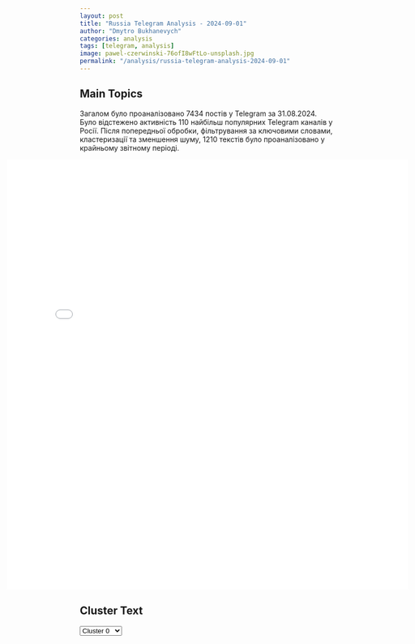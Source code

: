 ```yaml
---
layout: post
title: "Russia Telegram Analysis - 2024-09-01"
author: "Dmytro Bukhanevych"
categories: analysis
tags: [telegram, analysis]
image: pawel-czerwinski-76ofI8wFtLo-unsplash.jpg
permalink: "/analysis/russia-telegram-analysis-2024-09-01"
---
```


<style>
    /* Adjusting iframe-container styles */
    .wide-iframe-container {
        width: calc(100% + 30vw);  /* Extending the width */
        margin-left: -15vw;       /* Negative margin to push to the left */
        overflow: hidden;         /* In case the iframe content spills over */
    }

    .wide-iframe-container iframe {
        width: 100%;  /* Making the iframe take the full width of its container */
        border: none; /* Removing any borders from the iframe */
    }

    /* Toggle mechanism */
    .hidden {
        display: none;
    }
    
    .show-content-target:checked + .show-content {
        display: block;
    }
</style>

<h2>Main Topics</h2>
<p>Загалом було проаналізовано 7434 постів у Telegram за 31.08.2024. Було відстежено активність 110 найбільш популярних Telegram каналів у Росії. Після попередньої обробки, фільтрування за ключовими словами, кластеризації та зменшення шуму, 1210 текстів було проаналізовано у крайньому звітному періоді.</p>
<!-- Embedding Main Plotly Visualization -->
<div class="wide-iframe-container">
    <iframe src="{{site.baseurl}}/visualizations/2024-09-01/fig_topics_time.html" height="850"></iframe>
</div>


<h2>Cluster Text</h2>

<!-- Dropdown to select a cluster -->
<select id="clusterSelector" onchange="displayClusterText()">
<option value="0">Cluster 0</option><option value="1">Cluster 1</option><option value="2">Cluster 2</option><option value="3">Cluster 3</option><option value="4">Cluster 4</option><option value="5">Cluster 5</option><option value="6">Cluster 6</option><option value="7">Cluster 7</option><option value="8">Cluster 8</option><option value="9">Cluster 9</option><option value="10">Cluster 10</option><option value="11">Cluster 11</option><option value="12">Cluster 12</option><option value="13">Cluster 13</option><option value="14">Cluster 14</option><option value="15">Cluster 15</option><option value="16">Cluster 16</option>
</select>

<!-- Display area for the selected cluster's text -->
<div id="clusterTextDisplay" class="hidden"></div>

<script type="text/javascript">
    var clusterDetails = {"0": "<b>Total Posts:</b> 200<br><b>Date:</b> 2024-08-31 03:36:55+00:00<br><b>Author:</b> dva_majors<br><b>Link:</b> https://t.me/s/dva_majors/51138<br><b>Subscribers:</b> 1163456<br><b>Text:</b> \u0422\u0435\u043a\u0441\u0442: #\u0421\u0432\u043e\u0434\u043a\u0430 \u043d\u0430 \u0443\u0442\u0440\u043e 31 \u0430\u0432\u0433\u0443\u0441\u0442\u0430 2024 \u0433\u043e\u0434\u0430\u25aa\ufe0f \u0414\u043e 30 \u0443\u0434\u0430\u0440\u043d\u044b\u0445 \u0411\u041f\u041b\u0410 \u00ab\u0413\u0435\u0440\u0430\u043d\u044c\u00bb \u0412\u0421 \u0420\u043e\u0441\u0441\u0438\u0438 \u043f\u0440\u0438\u043c\u0435\u043d\u0438\u043b\u0438 \u043d\u043e\u0447\u044c\u044e \u043f\u043e \u0442\u044b\u043b\u043e\u0432\u044b\u043c \u0440\u0430\u0439\u043e\u043d\u0430\u043c \u043f\u0440\u043e\u0442\u0438\u0432\u043d\u0438\u043a\u0430. \u0421\u043e\u043e\u0431\u0449\u0430\u043b\u0438 \u043e \u0432\u0437\u0440\u044b\u0432\u0430\u0445 \u0432 \u041a\u0438\u0435\u0432\u0441\u043a\u043e\u0439, \u041f\u043e\u043b\u0442\u0430\u0432\u0441\u043a\u043e\u0439 \u0438 \u0427\u0435\u0440\u043d\u0438\u0433\u043e\u0432\u0441\u043a\u043e\u0439 \u043e\u0431\u043b\u0430\u0441\u0442\u044f\u0445.\u25aa\ufe0f \u0412\u0435\u0447\u0435\u0440\u043e\u043c \u043f\u0440\u043e\u0438\u0437\u043e\u0448\u0435\u043b \u043e\u0431\u0441\u0442\u0440\u0435\u043b \u0411\u0435\u043b\u0433\u043e\u0440\u043e\u0434\u0430 \u0438 \u043f\u0440\u0438\u0433\u043e\u0440\u043e\u0434\u0430 \u0438\u0437 \u0420\u0421\u0417\u041e \u00ab\u0412\u0430\u043c\u043f\u0438\u0440\u00bb \u0412\u0421\u0423. \u041f\u044f\u0442\u0435\u0440\u043e \u043c\u0438\u0440\u043d\u044b\u0445 \u0436\u0438\u0442\u0435\u043b\u0435\u0439 \u043f\u043e\u0433\u0438\u0431\u043b\u0438, 46 - \u0440\u0430\u043d\u0435\u043d\u044b, \u0438\u0437 \u043d\u0438\u0445 6 \u0434\u0435\u0442\u0435\u0439. \u0410\u0442\u0430\u043a\u0430 \u043f\u0440\u043e\u0438\u0437\u043e\u0448\u043b\u0430 \u043d\u0430 \u0444\u043e\u043d\u0435 \u043f\u043e\u0434\u0433\u043e\u0442\u043e\u0432\u043a\u0438 \u043d\u0430\u0448\u0438\u0445 \u0432\u043e\u0439\u0441\u043a \u043a \u043e\u0447\u0435\u0440\u0435\u0434\u043d\u044b\u043c \u0434\u0435\u0439\u0441\u0442\u0432\u0438\u044f\u043c \u043f\u0440\u043e\u0442\u0438\u0432\u043d\u0438\u043a\u0430 \u043d\u0430 \u0433\u0440\u0430\u043d\u0438\u0446\u0435. \u0412\u0440\u0430\u0433 \u0441\u0442\u0430\u0440\u0430\u0435\u0442\u0441\u044f \u0438\u0437\u043c\u043e\u0442\u0430\u0442\u044c \u043d\u0430\u0448\u0438 \u0432\u043e\u0439\u0441\u043a\u0430 \u043b\u043e\u0436\u043d\u044b\u043c\u0438 \u0434\u0430\u043d\u043d\u044b\u043c\u0438 \u043e \u0441\u043a\u043e\u0440\u043e\u0439 \u0430\u0442\u0430\u043a\u0435, \u0443\u0434\u0430\u0440\u0438\u0432 \u0432 \u043d\u0435\u043e\u0436\u0438\u0434\u0430\u043d\u043d\u044b\u0439 \u043c\u043e\u043c\u0435\u043d\u0442.\u25aa\ufe0f \u0412 \u041a\u0443\u0440\u0441\u043a\u043e\u0439 \u043e\u0431\u043b\u0430\u0441\u0442\u0438 \u0438\u0434\u0443\u0442 \u0442\u044f\u0436\u0435\u043b\u044b\u0435 \u0431\u043e\u0438, \u0432\u0440\u0430\u0433 \u0442\u044f\u043d\u0435\u0442 \u0440\u0435\u0437\u0435\u0440\u0432\u044b. \u0412 \u041a\u043e\u0440\u0435\u043d\u0435\u0432\u0441\u043a\u043e\u043c \u0440\u0430\u0439\u043e\u043d\u0435 \u0431\u043e\u0438 \u0448\u043b\u0438 \u0432\u0431\u043b\u0438\u0437\u0438 \u041a\u043e\u0440\u0435\u043d\u0435\u0432\u043e, \u041a\u0440\u0430\u0441\u043d\u043e\u043e\u043a\u0442\u044f\u0431\u0440\u044c\u0441\u043a\u043e\u0433\u043e, \u0421\u043d\u0430\u0433\u043e\u0441\u0442\u0438. \u0412 \u0421\u0443\u0434\u0436\u0430\u043d\u0441\u043a\u043e\u043c \u0440\u0430\u0439\u043e\u043d\u0435 - \u0432\u0431\u043b\u0438\u0437\u0438 \u041a\u0430\u043c\u044b\u0448\u0435\u0432\u043a\u0438, \u041a\u0438\u0440\u0435\u0435\u0432\u043a\u0438, \u041d\u0435\u0447\u0430\u0435\u0432\u043e. \u0421\u0440\u0430\u0436\u0435\u043d\u0438\u044f \u0438\u0434\u0443\u0442 \u0442\u0430\u043a\u0436\u0435 \u0443 \u041c\u0430\u0440\u0442\u044b\u043d\u043e\u0432\u043a\u0438, \u0411\u043e\u0440\u043a\u0438, \u041f\u043b\u0435\u0445\u043e\u0432\u043e \u0438 \u0427\u0435\u0440\u043a\u0430\u0441\u0441\u043a\u043e\u0439 \u041a\u043e\u043d\u043e\u043f\u0435\u043b\u044c\u043a\u0438. \u25aa\ufe0f \u041d\u0430 \u041a\u0443\u043f\u044f\u043d\u0441\u043a\u043e\u043c \u043d\u0430\u043f\u0440\u0430\u0432\u043b\u0435\u043d\u0438\u0438 \u041c\u0438\u043d\u043e\u0431\u043e\u0440\u043e\u043d\u044b \u0420\u043e\u0441\u0441\u0438\u0438 \u0441\u043e\u043e\u0431\u0449\u0438\u043b\u043e \u043e\u0431 \u043e\u0441\u0432\u043e\u0431\u043e\u0436\u0434\u0435\u043d\u0438\u0438 \u0421\u0438\u043d\u044c\u043a\u043e\u0432\u043a\u0438, \u0431\u043e\u0438 \u0437\u0430 \u043a\u043e\u0442\u043e\u0440\u0443\u044e \u0448\u043b\u0438 \u043c\u043d\u043e\u0433\u0438\u0435 \u043c\u0435\u0441\u044f\u0446\u044b. \u041f\u0440\u0438 \u044d\u0442\u043e\u043c \u043e\u0442\u0434\u0435\u043b\u044c\u043d\u044b\u0435 \u0441\u0438\u0433\u043d\u0430\u043b\u044b \u0441 \u043c\u0435\u0441\u0442 \u0443\u043a\u0430\u0437\u044b\u0432\u0430\u044e\u0442 \u043d\u0430 \u0441\u043e\u0445\u0440\u0430\u043d\u0435\u043d\u0438\u0435 \u043d\u0435\u043a\u043e\u0442\u043e\u0440\u044b\u0445 \u043f\u043e\u0437\u0438\u0446\u0438\u0439 \u0412\u0421\u0423 \u0432 \u043d\u0430\u0441\u0435\u043b\u0435\u043d\u043d\u043e\u043c \u043f\u0443\u043d\u043a\u0442\u0435, \u0447\u0442\u043e \u0433\u043e\u0432\u043e\u0440\u0438\u0442 \u043e \u043f\u0440\u0435\u0434\u0441\u0442\u043e\u044f\u0449\u0435\u0439 \u0437\u0430\u0447\u0438\u0441\u0442\u043a\u0435.\u25aa\ufe0f \u041d\u0430 \u0422\u043e\u0440\u0435\u0446\u043a\u043e\u043c (\u0414\u0437\u0435\u0440\u0436\u0438\u043d\u0441\u043a\u043e\u043c) \u043d\u0430\u043f\u0440\u0430\u0432\u043b\u0435\u043d\u0438\u0438\u0438 \u0432 \u0432\u043e\u0441\u0442\u043e\u0447\u043d\u043e\u0439 \u0447\u0430\u0441\u0442\u0438 \u0422\u043e\u0440\u0435\u0446\u043a\u0430 \u0441\u043e\u0445\u0440\u0430\u043d\u044f\u0435\u0442\u0441\u044f \u0432\u044b\u0441\u043e\u043a\u0430\u044f \u0438\u043d\u0442\u0435\u043d\u0441\u0438\u0432\u043d\u043e\u0441\u0442\u044c \u0431\u043e\u0435\u0432\u044b\u0445 \u0434\u0435\u0439\u0441\u0442\u0432\u0438\u0439 \u0432 \u00ab\u041c\u0438\u043a\u0440\u043e\u0440\u0430\u0439\u043e\u043d\u0435 \u21161\u00bb \u0438 \u0441\u0430\u0434\u043e\u0432\u043e\u0434\u0447\u0435\u0441\u043a\u043e\u043c \u0442\u043e\u0432\u0430\u0440\u0438\u0449\u0435\u0441\u0442\u0432\u0435 \u00ab\u0428\u0430\u0445\u0442\u0451\u0440\u00bb.\u25aa\ufe0f \u041d\u0430 \u041f\u043e\u043a\u0440\u043e\u0432\u0441\u043a\u043e\u043c \u043d\u0430\u043f\u0440\u0430\u0432\u043b\u0435\u043d\u0438\u0438 \u0412\u0421 \u0420\u043e\u0441\u0441\u0438\u0438 \u0440\u0430\u0437\u0432\u0438\u0432\u0430\u044e\u0442 \u0443\u0441\u043f\u0435\u0445 \u043f\u043e\u0441\u043b\u0435 \u0431\u043e\u0435\u0432 \u0437\u0430 \u041a\u0430\u0440\u043b\u043e\u0432\u043a\u0443, \u0441\u043e\u043e\u0431\u0449\u0430\u044e\u0442 \u043e \u0431\u043e\u044f\u0445 \u0437\u0430 \u0413\u0430\u043b\u0438\u0446\u044b\u043d\u043e\u0432\u043a\u0443. \u0423\u0442\u0440\u043e\u043c \u043a\u0430\u043d\u0430\u043b\u044b \u0432\u0440\u0430\u0433\u0430 \u0441\u043e\u043e\u0431\u0449\u0438\u043b\u0438, \u0447\u0442\u043e \u0441\u0435\u0432\u0435\u0440\u043d\u0430\u044f \u0447\u0430\u0441\u0442\u044c \u0413\u0430\u043b\u0438\u0446\u044b\u043d\u043e\u0432\u043a\u0438 \u043f\u0435\u0440\u0435\u0448\u043b\u0430 \u043f\u043e\u0434 \u043d\u0430\u0448 \u043a\u043e\u043d\u0442\u0440\u043e\u043b\u044c.  \u041d\u0430\u0447\u0430\u043b\u043e\u0441\u044c \u0441\u0440\u0430\u0436\u0435\u043d\u0438\u0435 \u0437\u0430 \u0421\u0435\u043b\u0438\u0434\u043e\u0432\u043e \u0438 \u0423\u043a\u0440\u0430\u0438\u043d\u0441\u043a. \u0412 \u0446\u0435\u043b\u043e\u043c \u0442\u0435\u043c\u043f\u044b \u043d\u0430\u0441\u0442\u0443\u043f\u043b\u0435\u043d\u0438\u044f \u0410\u0440\u043c\u0438\u0438 \u0420\u043e\u0441\u0441\u0438\u0438 \u043d\u0430 \u043d\u0430\u043f\u0440\u0430\u0432\u043b\u0435\u043d\u0438\u0438 \u043d\u0430\u0441\u0442\u043e\u043b\u044c\u043a\u043e \u0432\u044b\u0441\u043e\u043a\u0438, \u0447\u0442\u043e \u0432\u044b\u0437\u044b\u0432\u0430\u044e\u0442 \u043e\u043f\u0430\u0441\u0435\u043d\u0438\u044f \u0443 \u044d\u043a\u0441\u043f\u0435\u0440\u0442\u043e\u0432 \u043f\u043e \u043f\u043e\u0432\u043e\u0434\u0443 \u0440\u0438\u0441\u043a\u0430 \u0440\u0430\u0441\u0442\u044f\u043d\u0443\u0442\u044c \u043b\u043e\u0433\u0438\u0441\u0442\u0438\u043a\u0443 \u0438\u043b\u0438 \u043f\u043e\u043f\u0430\u0441\u0442\u044c\u0441\u044f \u043d\u0430 \u0437\u0430\u043c\u044b\u0441\u0435\u043b \u043f\u0440\u043e\u0442\u0438\u0432\u043d\u0438\u043a\u0430 \u043e\u0440\u0433\u0430\u043d\u0438\u0437\u043e\u0432\u0430\u0442\u044c \u0444\u043b\u0430\u043d\u0433\u043e\u0432\u044b\u0435 \u0443\u0434\u0430\u0440\u044b. \u25aa\ufe0f \u041d\u0430 \u042e\u0436\u043d\u043e\u0434\u043e\u043d\u0435\u0446\u043a\u043e\u043c \u043d\u0430\u043f\u0440\u0430\u0432\u043b\u0435\u043d\u0438\u0438 \u043e\u0444\u0438\u0446\u0438\u0430\u043b\u044c\u043d\u043e \u0437\u0430\u044f\u0432\u043b\u0435\u043d\u043e \u043e\u0431 \u043e\u0441\u0432\u043e\u0431\u043e\u0436\u0434\u0435\u043d\u0438\u0438 \u041a\u043e\u043d\u0441\u0442\u0430\u043d\u0442\u0438\u043d\u043e\u0432\u043a\u0438. \u041f\u0440\u0438 \u044d\u0442\u043e\u043c \u043e\u043f\u0430\u0441\u0435\u043d\u0438\u044f \u0432\u043e\u0435\u043d\u043d\u044b\u0445 \u043a\u0430\u043d\u0430\u043b\u043e\u0432 \u0432\u044b\u0437\u044b\u0432\u0430\u0435\u0442 \u043f\u043e\u043b\u043d\u043e\u0442\u0430 \u043e\u0441\u0432\u043e\u0431\u043e\u0436\u0434\u0435\u043d\u0438\u044f \u043d\u0430\u0441\u0435\u043b\u0451\u043d\u043d\u043e\u0433\u043e \u043f\u0443\u043d\u043a\u0442\u0430, \u0447\u0442\u043e \u0441\u043e\u043f\u0440\u044f\u0436\u0435\u043d\u043e \u0441 \u0440\u0438\u0441\u043a\u043e\u043c, \u043a\u043e\u0433\u0434\u0430 \u0432\u043e\u0439\u0441\u043a\u0430 \u043d\u0430 \u0437\u0435\u043c\u043b\u0435 \u0432\u044b\u043d\u0443\u0436\u0434\u0435\u043d\u044b \u0432 \u0441\u0432\u0435\u0440\u0445\u0441\u0440\u043e\u0447\u043d\u043e\u043c \u043f\u043e\u0440\u044f\u0434\u043a\u0435 \u00ab\u0434\u043e\u0433\u043e\u043d\u044f\u0442\u044c\u00bb \u0434\u043e\u043a\u043b\u0430\u0434\u044b \u041c\u0438\u043d\u043e\u0431\u043e\u0440\u043e\u043d\u044b. \u041e\u043f\u044b\u0442 \u0441 \u0445\u0435\u0440\u0441\u043e\u043d\u0441\u043a\u0438\u043c\u0438 \u041a\u0440\u044b\u043d\u043a\u0430\u043c\u0438 \u043e\u0441\u0442\u0430\u043d\u0435\u0442\u0441\u044f \u0435\u0449\u0435 \u043d\u0430\u0434\u043e\u043b\u0433\u043e \u0432 \u043f\u0430\u043c\u044f\u0442\u0438. \u0422\u0435\u043c \u043d\u0435 \u043c\u0435\u043d\u0435\u0435, \u0441\u0438\u0442\u0443\u0430\u0446\u0438\u044f \u043d\u0430 \u043d\u0430\u043f\u0440\u0430\u0432\u043b\u0435\u043d\u0438\u0438 \u043d\u0430 \u0423\u0433\u043b\u0435\u0434\u0430\u0440 \u0434\u043b\u044f \u0412\u0421\u0423 \u0441\u0442\u0430\u043d\u043e\u0432\u0438\u0442\u0441\u044f \u0432\u0441\u0451 \u0431\u043e\u043b\u0435\u0435 \u0443\u0433\u0440\u043e\u0436\u0430\u0435\u043c\u043e\u0439, \u043f\u043e\u044f\u0432\u043b\u044f\u044e\u0442\u0441\u044f \u043f\u0435\u0440\u0432\u044b\u0435 \u0434\u0430\u043d\u043d\u044b\u0435 \u043e\u0431 \u043e\u0442\u0432\u043e\u0434\u0435 \u043f\u043e\u0434\u0440\u0430\u0437\u0434\u0435\u043b\u0435\u043d\u0438\u0439 \u0432\u0440\u0430\u0433\u0430 \u0438\u0437 \u0433\u043e\u0440\u043e\u0434\u0430.\u25aa\ufe0f \u0412 \u0414\u041d\u0420 \u0432 \u043f\u043e\u0441\u0435\u043b\u043a\u0435 \u041f\u0435\u0442\u0440\u043e\u0432\u0441\u043a\u043e\u0435 \u0412\u043e\u043b\u043d\u043e\u0432\u0430\u0445\u0441\u043a\u043e\u0433\u043e \u043c\u0443\u043d\u0438\u0446\u0438\u043f\u0430\u043b\u044c\u043d\u043e\u0433\u043e \u043e\u043a\u0440\u0443\u0433\u0430 \u043f\u0440\u0438 \u0430\u0442\u0430\u043a\u0435 \u0443\u0434\u0430\u0440\u043d\u043e\u0433\u043e \u0411\u041f\u041b\u0410 \u043f\u043e \u043b\u0435\u0433\u043a\u043e\u0432\u043e\u043c\u0443 \u0430\u0432\u0442\u043e\u043c\u043e\u0431\u0438\u043b\u044e \u043f\u043e\u0433\u0438\u0431\u043b\u0430 \u0436\u0435\u043d\u0449\u0438\u043d\u0430 1967 \u0433.\u0440. \u0438 \u043f\u043e\u0441\u0442\u0440\u0430\u0434\u0430\u043b \u043c\u0443\u0436\u0447\u0438\u043d\u0430 1967 \u0433.\u0440. \u0412 \u043f\u043e\u0441\u0435\u043b\u043a\u0435 \u041a\u043e\u0440\u0441\u0443\u043d\u044c \u0415\u043d\u0430\u043a\u0438\u0435\u0432\u0441\u043a\u043e\u0433\u043e \u043c\u0443\u043d\u0438\u0446\u0438\u043f\u0430\u043b\u044c\u043d\u043e\u0433\u043e \u043e\u043a\u0440\u0443\u0433\u0430 \u0432 \u0440\u0435\u0437\u0443\u043b\u044c\u0442\u0430\u0442\u0435 \u0434\u0435\u0442\u043e\u043d\u0430\u0446\u0438\u0438 \u0440\u0430\u043d\u0435\u0435 \u043d\u0435\u0440\u0430\u0437\u043e\u0440\u0432\u0430\u0432\u0448\u0435\u0433\u043e\u0441\u044f \u043a\u0430\u0441\u0441\u0435\u0442\u043d\u043e\u0433\u043e \u0441\u0443\u0431\u0431\u043e\u0435\u043f\u0440\u0438\u043f\u0430\u0441\u0430 \u043f\u043e\u0441\u0442\u0440\u0430\u0434\u0430\u043b\u0430 \u0436\u0435\u043d\u0449\u0438\u043d\u0430 1985 \u0433.\u0440.\u0421\u0432\u043e\u0434\u043a\u0443 \u0441\u043e\u0441\u0442\u0430\u0432\u0438\u043b\u0438: \u0414\u0432\u0430 \u043c\u0430\u0439\u043e\u0440\u0430", "1": "<b>Total Posts:</b> 67<br><b>Date:</b> 2024-08-31 22:19:20+00:00<br><b>Author:</b> treugolniklpr<br><b>Link:</b> https://t.me/s/treugolniklpr/55933<br><b>Subscribers:</b> 606988<br><b>Text:</b> \u0422\u0435\u043a\u0441\u0442: \ud83d\udd34\u0412\u043d\u0438\u043c\u0430\u043d\u0438\u0435! \u0423\u0433\u0440\u043e\u0437\u0430 \u0430\u0442\u0430\u043a\u0438 \u0411\u041f\u041b\u0410 \u043d\u0430 \u0442\u0435\u0440\u0440\u0438\u0442\u043e\u0440\u0438\u0438 \u0413\u0440\u044f\u0437\u0438\u043d\u0441\u043a\u043e\u0433\u043e \u0440\u0430\u0439\u043e\u043d\u0430!\u0421\u043e\u0445\u0440\u0430\u043d\u044f\u0435\u0442\u0441\u044f \u0443\u0433\u0440\u043e\u0437\u0430 \u0430\u0442\u0430\u043a\u0438 \u0411\u041f\u041b\u0410 \u0434\u043b\u044f \u0433\u043e\u0440\u043e\u0434\u0430 \u041b\u0438\u043f\u0435\u0446\u043a\u0430, \u041b\u0438\u043f\u0435\u0446\u043a\u043e\u0433\u043e \u0440\u0430\u0439\u043e\u043d\u0430 \u0438 \u0421\u0442\u0430\u043d\u043e\u0432\u043b\u044f\u043d\u0441\u043a\u043e\u0433\u043e \u041c\u041e.", "2": "<b>Total Posts:</b> 19<br><b>Date:</b> 2024-08-31 14:28:36+00:00<br><b>Author:</b> solovievlive<br><b>Link:</b> https://t.me/s/SolovievLive/277648<br><b>Subscribers:</b> 1341259<br><b>Text:</b> \u0422\u0435\u043a\u0441\u0442: \u2757\ufe0f \u041e\u043a\u043e\u043b\u043e 16.10 \u043c\u0441\u043a \u043f\u0440\u0435\u0441\u0435\u0447\u0435\u043d\u0430 \u043f\u043e\u043f\u044b\u0442\u043a\u0430 \u043a\u0438\u0435\u0432\u0441\u043a\u043e\u0433\u043e \u0440\u0435\u0436\u0438\u043c\u0430 \u0441\u043e\u0432\u0435\u0440\u0448\u0438\u0442\u044c \u0442\u0435\u0440\u0440\u043e\u0440\u0438\u0441\u0442\u0438\u0447\u0435\u0441\u043a\u0443\u044e \u0430\u0442\u0430\u043a\u0443 c \u043f\u0440\u0438\u043c\u0435\u043d\u0435\u043d\u0438\u0435\u043c \u0411\u043f\u041b\u0410 \u0441\u0430\u043c\u043e\u043b\u0435\u0442\u043d\u043e\u0433\u043e \u0442\u0438\u043f\u0430 \u043f\u043e \u043e\u0431\u044a\u0435\u043a\u0442\u0430\u043c \u043d\u0430 \u0442\u0435\u0440\u0440\u0438\u0442\u043e\u0440\u0438\u0438 \u0420\u043e\u0441\u0441\u0438\u0439\u0441\u043a\u043e\u0439 \u0424\u0435\u0434\u0435\u0440\u0430\u0446\u0438\u0438, \u0441\u043e\u043e\u0431\u0449\u0430\u044e\u0442 \u041c\u041e \u0420\u0424.\u0414\u0435\u0436\u0443\u0440\u043d\u044b\u043c\u0438 \u0441\u0440\u0435\u0434\u0441\u0442\u0432\u0430\u043c\u0438 \u041f\u0412\u041e \u0443\u043a\u0440\u0430\u0438\u043d\u0441\u043a\u0438\u0439 \u0431\u0435\u0441\u043f\u0438\u043b\u043e\u0442\u043d\u044b\u0439 \u043b\u0435\u0442\u0430\u0442\u0435\u043b\u044c\u043d\u044b\u0439 \u0430\u043f\u043f\u0430\u0440\u0430\u0442 \u0443\u043d\u0438\u0447\u0442\u043e\u0436\u0435\u043d \u043d\u0430\u0434 \u0442\u0435\u0440\u0440\u0438\u0442\u043e\u0440\u0438\u0435\u0439 \u041a\u0443\u0440\u0441\u043a\u043e\u0439 \u043e\u0431\u043b\u0430\u0441\u0442\u0438.", "3": "<b>Total Posts:</b> 30<br><b>Date:</b> 2024-08-31 11:51:31+00:00<br><b>Author:</b> solovievlive<br><b>Link:</b> https://t.me/s/SolovievLive/277621<br><b>Subscribers:</b> 1341259<br><b>Text:</b> \u0422\u0435\u043a\u0441\u0442: \ud83d\udcf8 \u0413\u043e\u0440\u043e\u0434 \u0428\u0435\u0431\u0435\u043a\u0438\u043d\u043e \u0432\u043d\u043e\u0432\u044c \u043f\u043e\u0434 \u0443\u0434\u0430\u0440\u043e\u043c \u0441\u043e \u0441\u0442\u043e\u0440\u043e\u043d\u044b \u0412\u0421\u0423, \u0441\u043e\u043e\u0431\u0449\u0438\u043b \u0433\u0443\u0431\u0435\u0440\u043d\u0430\u0442\u043e\u0440 \u0411\u0435\u043b\u0433\u043e\u0440\u043e\u0434\u0441\u043a\u043e\u0439 \u043e\u0431\u043b\u0430\u0441\u0442\u0438 \u0412\u044f\u0447\u0435\u0441\u043b\u0430\u0432 \u0413\u043b\u0430\u0434\u043a\u043e\u0432.\u0412 \u0440\u0435\u0437\u0443\u043b\u044c\u0442\u0430\u0442\u0435 \u043e\u0431\u0441\u0442\u0440\u0435\u043b\u0430 \u0440\u0430\u043d\u0435\u043d\u0430 \u0436\u0435\u043d\u0449\u0438\u043d\u0430. \u041f\u043e\u0441\u0442\u0440\u0430\u0434\u0430\u0432\u0448\u0443\u044e \u0441 \u043e\u0441\u043a\u043e\u043b\u043e\u0447\u043d\u044b\u043c \u0440\u0430\u043d\u0435\u043d\u0438\u0435\u043c \u043b\u0435\u0432\u043e\u0439 \u0433\u043e\u043b\u0435\u043d\u0438 \u0431\u0440\u0438\u0433\u0430\u0434\u0430 \u0441\u043a\u043e\u0440\u043e\u0439 \u0434\u043e\u0441\u0442\u0430\u0432\u043b\u044f\u0435\u0442 \u0432 \u0433\u043e\u0440\u043e\u0434\u0441\u043a\u0443\u044e \u0431\u043e\u043b\u044c\u043d\u0438\u0446\u0443 \u21162 \u0433. \u0411\u0435\u043b\u0433\u043e\u0440\u043e\u0434\u0430. \u0412\u0441\u044f \u043d\u0435\u043e\u0431\u0445\u043e\u0434\u0438\u043c\u0430\u044f \u043f\u043e\u043c\u043e\u0449\u044c \u043e\u043a\u0430\u0437\u044b\u0432\u0430\u0435\u0442\u0441\u044f. \u0412 \u0433\u043e\u0440\u043e\u0434\u0435 \u043f\u043e\u0432\u0440\u0435\u0436\u0434\u0435\u043d\u044b \u0434\u0432\u0430 \u043c\u043d\u043e\u0433\u043e\u043a\u0432\u0430\u0440\u0442\u0438\u0440\u043d\u044b\u0445 \u0434\u043e\u043c\u0430 \u0438 \u0434\u0432\u0430 \u043a\u043e\u043c\u043c\u0435\u0440\u0447\u0435\u0441\u043a\u0438\u0445 \u043e\u0431\u044a\u0435\u043a\u0442\u0430. \u041e\u0441\u043a\u043e\u043b\u043a\u0430\u043c\u0438 \u043f\u043e\u0441\u0435\u0447\u0451\u043d \u043b\u0435\u0433\u043a\u043e\u0432\u043e\u0439 \u0430\u0432\u0442\u043e\u043c\u043e\u0431\u0438\u043b\u044c. \u0422\u0430\u043a\u0436\u0435 \u043f\u0440\u043e\u0438\u0437\u043e\u0448\u043b\u043e \u0432\u043e\u0437\u0433\u043e\u0440\u0430\u043d\u0438\u0435 \u0441\u0443\u0445\u043e\u0439 \u0442\u0440\u0430\u0432\u044b \u0438 \u0441\u043a\u043b\u0430\u0434\u0430 \u043d\u0430 \u0442\u0435\u0440\u0440\u0438\u0442\u043e\u0440\u0438\u0438 \u043f\u0440\u043e\u0438\u0437\u0432\u043e\u0434\u0441\u0442\u0432\u0435\u043d\u043d\u043e\u0433\u043e \u043e\u0431\u044a\u0435\u043a\u0442\u0430. \u0421\u043e\u0442\u0440\u0443\u0434\u043d\u0438\u043a\u0438 \u041c\u0427\u0421 \u0437\u0430\u043d\u0438\u043c\u0430\u044e\u0442\u0441\u044f \u043b\u0438\u043a\u0432\u0438\u0434\u0430\u0446\u0438\u0435\u0439 \u043e\u0447\u0430\u0433\u0430 \u0432\u043e\u0437\u0433\u043e\u0440\u0430\u043d\u0438\u044f.", "4": "<b>Total Posts:</b> 31<br><b>Date:</b> 2024-08-31 09:05:41+00:00<br><b>Author:</b> ostashkonews<br><b>Link:</b> https://t.me/s/OstashkoNews/150525<br><b>Subscribers:</b> 392373<br><b>Text:</b> \u0422\u0435\u043a\u0441\u0442: \ud83c\uddf7\ud83c\uddfa \u0412 \u0414\u043e\u043d\u0435\u0446\u043a\u0435 \u043f\u043e\u0447\u0442\u0438\u043b\u0438 \u043f\u0430\u043c\u044f\u0442\u044c \u043f\u0435\u0440\u0432\u043e\u0433\u043e \u0433\u043b\u0430\u0432\u044b \u0414\u041d\u0420 \u0410\u043b\u0435\u043a\u0441\u0430\u043d\u0434\u0440\u0430 \u0417\u0430\u0445\u0430\u0440\u0447\u0435\u043d\u043a\u043e, \u043f\u043e\u0433\u0438\u0431\u0448\u0435\u0433\u043e \u0432 2018 \u0433\u043e\u0434\u0443 \u0432 \u0440\u0435\u0437\u0443\u043b\u044c\u0442\u0430\u0442\u0435 \u0432\u0437\u0440\u044b\u0432\u0430 \u0432 \u043a\u0430\u0444\u0435 \u00ab\u0421\u0435\u043f\u0430\u0440\u00bb\ud83d\udcdd \u00ab\u042d\u0442\u043e \u0447\u0435\u043b\u043e\u0432\u0435\u043a, \u043a\u043e\u0442\u043e\u0440\u044b\u0439 \u0432\u043d\u0435\u0441 \u043e\u0433\u0440\u043e\u043c\u043d\u044b\u0439 \u0432\u043a\u043b\u0430\u0434 \u0432 \u0440\u0430\u0437\u0432\u0438\u0442\u0438\u0435, \u0432 \u043f\u0440\u043e\u0434\u0432\u0438\u0436\u0435\u043d\u0438\u0435, \u0432 \u0441\u0431\u043b\u0438\u0436\u0435\u043d\u0438\u0435 \u0441 \u043d\u0430\u0448\u0435\u0439 \u0440\u043e\u0434\u0438\u043d\u043e\u0439 \u0420\u043e\u0441\u0441\u0438\u0435\u0439... \u041e\u043d \u043e\u0434\u043d\u0438\u043c \u0438\u0437 \u043f\u0435\u0440\u0432\u044b\u0445 \u0432\u0441\u0442\u0430\u043b \u043d\u0430 \u0437\u0430\u0449\u0438\u0442\u0443 \u043d\u0430\u0448\u0435\u0433\u043e \u0440\u0435\u0433\u0438\u043e\u043d\u0430 \u043e\u0442 \u043a\u0438\u0435\u0432\u0441\u043a\u043e\u0433\u043e \u0430\u0433\u0440\u0435\u0441\u0441\u043e\u0440\u0430. \u0412\u0437\u044f\u043b \u0440\u0443\u043a\u043e\u0432\u043e\u0434\u0441\u0442\u0432\u043e \u0432 \u0441\u0430\u043c\u044b\u0439 \u0442\u044f\u0436\u0435\u043b\u044b\u0439 \u043c\u043e\u043c\u0435\u043d\u0442 \u0434\u043b\u044f \u0432\u0441\u0435\u0445 \u043d\u0430\u0441, \u0441\u043f\u043b\u043e\u0442\u0438\u043b \u043d\u0430\u0441 \u0432\u0441\u0435\u0445 \u0432\u043e\u0435\u0434\u0438\u043d\u043e\u00bb, - \u0441\u043a\u0430\u0437\u0430\u043b \u043f\u0440\u0435\u0434\u0441\u0435\u0434\u0430\u0442\u0435\u043b\u044c \u041d\u0430\u0440\u043e\u0434\u043d\u043e\u0433\u043e \u0441\u043e\u0432\u0435\u0442\u0430, \u0413\u0435\u0440\u043e\u0439 \u0414\u041d\u0420 \u0410\u0440\u0442\u0435\u043c \u0416\u043e\u0433\u0430.#\u0432\u0430\u0436\u043d\u043e\u0435", "5": "<b>Total Posts:</b> 172<br><b>Date:</b> 2024-08-31 16:27:26+00:00<br><b>Author:</b> rvvoenkor<br><b>Link:</b> https://t.me/s/RVvoenkor/76067<br><b>Subscribers:</b> 1600186<br><b>Text:</b> \u0422\u0435\u043a\u0441\u0442: \u203c\ufe0f\ud83c\uddf7\ud83c\uddfa\ud83c\uddfa\ud83c\udde6 \u0420\u0443\u0441\u0441\u043a\u0438\u0435 \u0432\u043e\u0437\u044c\u043c\u0443\u0442 \u041f\u043e\u043a\u0440\u043e\u0432\u0441\u043a \u0432 \u0441\u0435\u043d\u0442\u044f\u0431\u0440\u0435: \u0423\u043a\u0440\u0430\u0438\u043d\u0430 \u043e\u0441\u043b\u0430\u0431\u0438\u043b\u0430 \u0444\u0440\u043e\u043d\u0442 \u0440\u0430\u0434\u0438 \u043e\u043f\u0435\u0440\u0430\u0446\u0438\u0438 \u0432 \u041a\u0443\u0440\u0441\u043a\u0435 \u2014 The Telegraph.\u25aa\ufe0f\u041a\u0438\u0435\u0432, \u043f\u0435\u0440\u0435\u0434\u0438\u0441\u043b\u043e\u0446\u0438\u0440\u043e\u0432\u0430\u0432 \u044d\u043b\u0438\u0442\u043d\u044b\u0435 \u043f\u043e\u0434\u0440\u0430\u0437\u0434\u0435\u043b\u0435\u043d\u0438\u044f \u0438\u0437 \u0414\u043e\u043d\u0431\u0430\u0441\u0441\u0430 \u0434\u043b\u044f \u0430\u0442\u0430\u043a\u0438 \u043d\u0430 \u041a\u0443\u0440\u0441\u043a\u0443\u044e \u043e\u0431\u043b\u0430\u0441\u0442\u044c, \u0441\u0442\u043e\u043b\u043a\u043d\u0443\u043b\u0441\u044f \u0441 \u0443\u0441\u043a\u043e\u0440\u0435\u043d\u0438\u0435\u043c \u0440\u043e\u0441\u0441\u0438\u0439\u0441\u043a\u043e\u0433\u043e \u043d\u0430\u0441\u0442\u0443\u043f\u043b\u0435\u043d\u0438\u044f \u0432 \u0414\u041d\u0420. \u0420\u0443\u0441\u0441\u043a\u0438\u0435 \u043c\u043e\u0433\u0443\u0442 \u043e\u0432\u043b\u0430\u0434\u0435\u0442\u044c \u041f\u043e\u043a\u0440\u043e\u0432\u0441\u043a\u043e\u043c \u0443\u0436\u0435 \u043a \u0441\u0435\u0440\u0435\u0434\u0438\u043d\u0435 \u0441\u0435\u043d\u0442\u044f\u0431\u0440\u044f, \u043f\u0438\u0448\u0435\u0442 The Telegraph.\u25aa\ufe0f\u041a\u043e\u043c\u0430\u043d\u0434\u0438\u0440 \u0443\u043a\u0440\u0430\u0438\u043d\u0441\u043a\u043e\u0433\u043e \u043f\u043e\u0434\u0440\u0430\u0437\u0434\u0435\u043b\u0435\u043d\u0438\u044f \u0432\u043e\u0437\u0434\u0443\u0448\u043d\u043e\u0439 \u0440\u0430\u0437\u0432\u0435\u0434\u043a\u0438, \u0441\u0440\u0430\u0436\u0430\u044e\u0449\u0435\u0433\u043e\u0441\u044f \u043f\u043e\u0434 \u041f\u043e\u043a\u0440\u043e\u0432\u0441\u043a\u043e\u043c, \u043e\u0442\u043c\u0435\u0442\u0438\u043b \u043d\u0435\u0432\u0438\u0434\u0430\u043d\u043d\u0443\u044e \u0440\u0430\u043d\u0435\u0435 \u0441\u043a\u043e\u0440\u043e\u0441\u0442\u044c \u043f\u0440\u043e\u0434\u0432\u0438\u0436\u0435\u043d\u0438\u044f \u0412\u0421 \u0420\u0424. \u2796\"\u042d\u0442\u043e \u043e\u0447\u0435\u043d\u044c \u0431\u044b\u0441\u0442\u0440\u043e. \u0423 \u043d\u0430\u0441 \u043d\u0435 \u0445\u0432\u0430\u0442\u0430\u0435\u0442 \u043f\u0435\u0445\u043e\u0442\u044b, \u0430\u0440\u0442\u0438\u043b\u043b\u0435\u0440\u0438\u0438 \u0438 \u0434\u0440\u043e\u043d\u043e\u0432. \u0412\u0440\u0430\u0433 \u0430\u043a\u0442\u0438\u0432\u043d\u043e \u0438\u0441\u043f\u043e\u043b\u044c\u0437\u0443\u0435\u0442 \u0440\u0430\u0434\u0438\u043e\u044d\u043b\u0435\u043a\u0442\u0440\u043e\u043d\u043d\u0443\u044e \u0431\u043e\u0440\u044c\u0431\u0443, \u0438 \u043d\u0430\u043c \u043f\u0440\u0438\u0445\u043e\u0434\u0438\u0442\u0441\u044f \u0437\u0430\u043f\u0443\u0441\u043a\u0430\u0442\u044c \u0434\u0435\u0441\u044f\u0442\u043a\u0438 \u0434\u0440\u043e\u043d\u043e\u0432, \u0447\u0442\u043e\u0431\u044b \u0443\u043d\u0438\u0447\u0442\u043e\u0436\u0438\u0442\u044c 1 \u0442\u0430\u043d\u043a\", \u2014 \u0434\u043e\u0431\u0430\u0432\u0438\u043b \u043e\u043d.\u25aa\ufe0f\u0423\u043a\u0440\u0430\u0438\u043d\u0441\u043a\u0438\u0439 \"\u0426\u0435\u043d\u0442\u0440 \u043e\u0431\u043e\u0440\u043e\u043d\u043d\u044b\u0445 \u0441\u0442\u0440\u0430\u0442\u0435\u0433\u0438\u0439\" \u0440\u0430\u0437\u0434\u0435\u043b\u044f\u0435\u0442 \u043e\u0446\u0435\u043d\u043a\u0443, \u0447\u0442\u043e \u041f\u043e\u043a\u0440\u043e\u0432\u0441\u043a \u043c\u043e\u0436\u0435\u0442 \u043f\u0430\u0441\u0442\u044c \u0443\u0436\u0435 \u0432 \u0441\u0435\u043d\u0442\u044f\u0431\u0440\u0435. \u0417\u0430 \u043f\u043e\u0441\u043b\u0435\u0434\u043d\u0438\u0435 3 \u043d\u0435\u0434\u0435\u043b\u0438 \u0412\u0421 \u0420\u0424 \u043f\u0440\u043e\u0434\u0432\u0438\u043d\u0443\u043b\u0438\u0441\u044c \u043d\u0430 8 \u043a\u043c, \u0438\u0441\u043f\u043e\u043b\u044c\u0437\u0443\u044f \u0436\u0435\u043b\u0435\u0437\u043d\u043e\u0434\u043e\u0440\u043e\u0436\u043d\u044b\u0435 \u043f\u0443\u0442\u0438 \u043a\u0430\u043a \u0443\u043a\u0440\u044b\u0442\u0438\u0435 \u0434\u043b\u044f \u0441\u0432\u043e\u0435\u0439 \u043f\u0435\u0445\u043e\u0442\u044b.\u25aa\ufe0fThe Telegraph \u0443\u0442\u0432\u0435\u0440\u0436\u0434\u0430\u0435\u0442, \u0447\u0442\u043e \u0443\u043a\u0440\u0430\u0438\u043d\u0441\u043a\u0430\u044f \u043e\u043f\u0435\u0440\u0430\u0446\u0438\u044f \u0432 \u041a\u0443\u0440\u0441\u043a\u0435, \u0440\u0430\u0437\u0440\u0430\u0431\u043e\u0442\u0430\u043d\u043d\u0430\u044f \u0421\u044b\u0440\u0441\u043a\u0438\u043c \u0438 \u043e\u0434\u043e\u0431\u0440\u0435\u043d\u043d\u0430\u044f \u0417\u0435\u043b\u0435\u043d\u0441\u043a\u0438\u043c, \u043d\u0435 \u0434\u043e\u0441\u0442\u0438\u0433\u043b\u0430 \u0441\u0432\u043e\u0435\u0439 \u0446\u0435\u043b\u0438. \u0420\u043e\u0441\u0441\u0438\u0439\u0441\u043a\u0438\u0435 \u0432\u043e\u0439\u0441\u043a\u0430 \u043d\u0435 \u043e\u0441\u043b\u0430\u0431\u0438\u043b\u0438 \u0444\u0440\u043e\u043d\u0442 \u043f\u043e\u0434 \u041f\u043e\u043a\u0440\u043e\u0432\u0441\u043a\u043e\u043c, \u0430 \u043d\u0430\u043e\u0431\u043e\u0440\u043e\u0442, \u0443\u0434\u0432\u043e\u0438\u043b\u0438 \u0443\u0441\u0438\u043b\u0438\u044f. \u0423\u043a\u0440\u0430\u0438\u043d\u0441\u043a\u0438\u0435 \u043e\u0444\u0438\u0446\u0435\u0440\u044b, \u043e\u043f\u0440\u043e\u0448\u0435\u043d\u043d\u044b\u0435 \u0433\u0430\u0437\u0435\u0442\u043e\u0439, \u0442\u0430\u043a\u0436\u0435 \u043e\u043f\u0440\u043e\u0432\u0435\u0440\u0433\u0430\u044e\u0442 \u0443\u0442\u0432\u0435\u0440\u0436\u0434\u0435\u043d\u0438\u0435 \u0417\u0435\u043b\u0435\u043d\u0441\u043a\u043e\u0433\u043e \u043e \u0442\u043e\u043c, \u0447\u0442\u043e \u0440\u043e\u0441\u0441\u0438\u044f\u043d\u0435 \u0434\u0432\u0438\u0433\u0430\u043b\u0438\u0441\u044c \u0431\u044b\u0441\u0442\u0440\u0435\u0435 \u0434\u043e \u043d\u0430\u0447\u0430\u043b\u0430 \u043e\u043f\u0435\u0440\u0430\u0446\u0438\u0438 \u0432 \u041a\u0443\u0440\u0441\u043a\u0435.t.me/RVvoenkor", "6": "<b>Total Posts:</b> 36<br><b>Date:</b> 2024-08-31 13:53:50+00:00<br><b>Author:</b> rvvoenkor<br><b>Link:</b> https://t.me/s/RVvoenkor/76061<br><b>Subscribers:</b> 1600186<br><b>Text:</b> \u0422\u0435\u043a\u0441\u0442: \ud83c\uddfa\ud83c\udde6\ud83c\uddfa\ud83c\uddf8\ud83c\uddf7\ud83c\uddfa\u00ab\u0423\u043a\u0440\u0430\u0438\u043d\u0430 \u043f\u0435\u0440\u0435\u0434\u0430\u043b\u0430 \u0421\u0428\u0410 \u0441\u043f\u0438\u0441\u043e\u043a \u0446\u0435\u043b\u0435\u0439 \u0432 \u0420\u043e\u0441\u0441\u0438\u0438, \u043f\u043e \u043a\u043e\u0442\u043e\u0440\u044b\u043c \u043e\u043d\u0430 \u0445\u043e\u0447\u0435\u0442 \u0443\u0434\u0430\u0440\u0438\u0442\u044c \u0440\u0430\u043a\u0435\u0442\u0430\u043c\u0438 ATACMS\u00bb, \u043d\u043e \u0421\u0428\u0410 \u043e\u0442\u043a\u0430\u0437\u0430\u043b\u0438 \u0438 \u0443 \u043d\u0438\u0445 \u043c\u0430\u043b\u043e \u044d\u0442\u0438\u0445 \u0440\u0430\u043a\u0435\u0442\u25aa\ufe0f\u041a\u0438\u0435\u0432 \u043d\u0435 \u0434\u043e\u043b\u0436\u0435\u043d \u043e\u0436\u0438\u0434\u0430\u0442\u044c \u043e\u0442 \u0421\u0428\u0410 \u043d\u043e\u0432\u044b\u0445 \u0437\u043d\u0430\u0447\u0438\u0442\u0435\u043b\u044c\u043d\u044b\u0445 \u043f\u043e\u0441\u0442\u0430\u0432\u043e\u043a \u0440\u0430\u043a\u0435\u0442 ATACMS - \u0438\u0437-\u0437\u0430 \u043e\u0433\u0440\u0430\u043d\u0438\u0447\u0435\u043d\u043d\u043e\u0433\u043e \u043a\u043e\u043b\u0438\u0447\u0435\u0441\u0442\u0432\u0430 \u0432 \u0437\u0430\u043f\u0430\u0441\u0430\u0445 \u0438 \u0434\u043b\u0438\u0442\u0435\u043b\u044c\u043d\u043e\u0433\u043e \u0432\u0440\u0435\u043c\u0435\u043d\u0438 \u043f\u0440\u043e\u0438\u0437\u0432\u043e\u0434\u0441\u0442\u0432\u0430 \u044d\u0442\u043e\u0433\u043e \u043e\u0440\u0443\u0436\u0438\u044f.\u25aa\ufe0f\"\u041c\u044b \u043e\u0431\u044a\u044f\u0441\u043d\u0438\u043b\u0438, \u043a\u0430\u043a\u0438\u0435 \u0432\u043e\u0437\u043c\u043e\u0436\u043d\u043e\u0441\u0442\u0438 \u043d\u0430\u043c \u043d\u0443\u0436\u043d\u044b \u0434\u043b\u044f \u0437\u0430\u0449\u0438\u0442\u044b... \u043f\u043e\u044d\u0442\u043e\u043c\u0443 \u044f \u043d\u0430\u0434\u0435\u044e\u0441\u044c, \u0447\u0442\u043e \u043d\u0430\u0441 \u0443\u0441\u043b\u044b\u0448\u0430\u043b\u0438\", - \u0441\u043a\u0430\u0437\u0430\u043b \u043c\u0438\u043d\u0438\u0441\u0442\u0440 \u043e\u0431\u043e\u0440\u043e\u043d\u044b \u0423\u043a\u0440\u0430\u0438\u043d\u044b \u0423\u043c\u0435\u0440\u043e\u0432 \u0432 \u0438\u043d\u0442\u0435\u0440\u0432\u044c\u044e CNN.\u25aa\ufe0f\u041e\u043d \u0434\u043e\u0431\u0430\u0432\u0438\u043b, \u0447\u0442\u043e \u043c\u043d\u043e\u0433\u0438\u0435 \u0438\u0437 \u0446\u0435\u043b\u0435\u0439 \u0432 \u0420\u043e\u0441\u0441\u0438\u0438 \u043d\u0430\u0445\u043e\u0434\u044f\u0442\u0441\u044f \u0437\u0430 \u043f\u0440\u0435\u0434\u0435\u043b\u0430\u043c\u0438 \u0434\u0435\u0439\u0441\u0442\u0432\u0438\u044f ATACMS, \u043f\u043e\u0441\u043a\u043e\u043b\u044c\u043a\u0443 \u0440\u043e\u0441\u0441\u0438\u0439\u0441\u043a\u0438\u0435 \u0432\u043e\u0435\u043d\u043d\u044b\u0435 \u0432\u044b\u0432\u0435\u043b\u0438 \u043e\u0442\u0442\u0443\u0434\u0430 \u0441\u0432\u043e\u0435 \u0432\u043e\u043e\u0440\u0443\u0436\u0435\u043d\u0438\u0435. \u0420\u0435\u0447\u044c \u043f\u0440\u0435\u0436\u0434\u0435 \u0432\u0441\u0435\u0433\u043e \u043e \u0431\u043e\u043c\u0431\u0430\u0440\u0434\u0438\u0440\u043e\u0432\u0449\u0438\u043a\u0430\u0445.\u25aa\ufe0f\u041e\u0434\u043d\u0430\u043a\u043e \u0421\u0428\u0410 \u043d\u0435 \u043d\u0430\u043c\u0435\u0440\u0435\u043d\u044b \u0441\u043d\u0438\u043c\u0430\u0442\u044c \u0441\u0432\u043e\u0438 \u0437\u0430\u043f\u0440\u0435\u0442\u044b, \u0434\u043e\u0431\u0430\u0432\u043b\u044f\u0435\u0442 \u0442\u0435\u043b\u0435\u043a\u0430\u043d\u0430\u043b \u0441\u043e \u0441\u0441\u044b\u043b\u043a\u043e\u0439 \u043d\u0430 \u0430\u043c\u0435\u0440\u0438\u043a\u0430\u043d\u0441\u043a\u043e\u0433\u043e \u0447\u0438\u043d\u043e\u0432\u043d\u0438\u043a\u0430.t.me/RVvoenkor", "7": "<b>Total Posts:</b> 28<br><b>Date:</b> 2024-08-31 08:57:17+00:00<br><b>Author:</b> novosti_kursk_voina<br><b>Link:</b> https://t.me/s/novosti_kursk_voina/63343<br><b>Subscribers:</b> 1505531<br><b>Text:</b> \u0422\u0435\u043a\u0441\u0442: \ud83c\uddfa\ud83c\uddf8\u0421\u0428\u0410 \u0440\u0435\u0448\u0438\u043b\u0438 \u043d\u0435 \u043e\u0442\u043f\u0440\u0430\u0432\u043b\u044f\u0442\u044c \u0441\u0432\u043e\u0438\u0445 \u0441\u043f\u0435\u0446\u0438\u0430\u043b\u0438\u0441\u0442\u043e\u0432 \u043d\u0430 \u0423\u043a\u0440\u0430\u0438\u043d\u0443 \u0434\u043b\u044f \u043e\u0431\u0441\u043b\u0443\u0436\u0438\u0432\u0430\u043d\u0438\u044f F-16 \u2014 Wall Street Journal\u0410\u0434\u043c\u0438\u043d\u0438\u0441\u0442\u0440\u0430\u0446\u0438\u044f \u0414\u0436\u043e \u0411\u0430\u0439\u0434\u0435\u043d\u0430 \u043e\u0442\u043a\u0430\u0437\u0430\u043b\u0430\u0441\u044c \u043e\u0442 \u0438\u0434\u0435\u0438 \u043e\u0442\u043f\u0440\u0430\u0432\u043a\u0438 \u0430\u043c\u0435\u0440\u0438\u043a\u0430\u043d\u0441\u043a\u043e\u0433\u043e \u0433\u0440\u0430\u0436\u0434\u0430\u043d\u0441\u043a\u043e\u0433\u043e \u043f\u0435\u0440\u0441\u043e\u043d\u0430\u043b\u0430 \u0434\u043b\u044f \u043e\u0431\u0441\u043b\u0443\u0436\u0438\u0432\u0430\u043d\u0438\u044f \u0438\u0441\u0442\u0440\u0435\u0431\u0438\u0442\u0435\u043b\u0435\u0439 F-16 \u0432 \u0423\u043a\u0440\u0430\u0438\u043d\u0435, \u0438\u0437-\u0437\u0430 \u043e\u043f\u0430\u0441\u0435\u043d\u0438\u0439 \u0437\u0430 \u0438\u0445 \u0431\u0435\u0437\u043e\u043f\u0430\u0441\u043d\u043e\u0441\u0442\u044c. \u0412\u043c\u0435\u0441\u0442\u043e \u044d\u0442\u043e\u0433\u043e \u0412\u0430\u0448\u0438\u043d\u0433\u0442\u043e\u043d \u043f\u043b\u0430\u043d\u0438\u0440\u0443\u0435\u0442 \u0432\u043e\u0437\u043b\u043e\u0436\u0438\u0442\u044c \u043e\u0441\u043d\u043e\u0432\u043d\u0443\u044e \u043e\u0442\u0432\u0435\u0442\u0441\u0442\u0432\u0435\u043d\u043d\u043e\u0441\u0442\u044c \u043d\u0430 \u0415\u0432\u0440\u043e\u043f\u0443\u041d\u0430\u0446\u0438\u043e\u043d\u0430\u043b\u044c\u043d\u044b\u0439 \u0441\u043e\u0432\u0435\u0442 \u0431\u0435\u0437\u043e\u043f\u0430\u0441\u043d\u043e\u0441\u0442\u0438 \u0421\u0428\u0410 \u0440\u0430\u0441\u0441\u043c\u043e\u0442\u0440\u0435\u043b \u043f\u0440\u0435\u0434\u043b\u043e\u0436\u0435\u043d\u0438\u0435 \u043e\u0442\u043f\u0440\u0430\u0432\u0438\u0442\u044c \u0433\u0440\u0430\u0436\u0434\u0430\u043d\u0441\u043a\u0438\u0445 \u043f\u043e\u0434\u0440\u044f\u0434\u0447\u0438\u043a\u043e\u0432 \u0434\u043b\u044f \u0440\u0430\u0431\u043e\u0442\u044b \u0441 \u0432\u043e\u0435\u043d\u043d\u043e\u0439 \u0442\u0435\u0445\u043d\u0438\u043a\u043e\u0439, \u043d\u043e \u043f\u043e\u0441\u043b\u0435 \u043e\u0446\u0435\u043d\u043a\u0438 \u0440\u0438\u0441\u043a\u043e\u0432 \u044d\u0442\u043e \u0431\u044b\u043b\u043e \u043f\u0440\u0438\u0437\u043d\u0430\u043d\u043e \u0441\u043b\u0438\u0448\u043a\u043e\u043c \u043e\u043f\u0430\u0441\u043d\u044b\u043c. \u0422\u0435\u043f\u0435\u0440\u044c \u0421\u0428\u0410 \u043d\u0430\u0434\u0435\u044e\u0442\u0441\u044f \u043d\u0430 \u043f\u043e\u0434\u0434\u0435\u0440\u0436\u043a\u0443 \u0435\u0432\u0440\u043e\u043f\u0435\u0439\u0441\u043a\u0438\u0445 \u043f\u0430\u0440\u0442\u043d\u0435\u0440\u043e\u0432, \u043a\u043e\u0442\u043e\u0440\u044b\u0435 \u0441\u043c\u043e\u0433\u0443\u0442 \u0432\u0437\u044f\u0442\u044c \u043d\u0430 \u0441\u0435\u0431\u044f \u044d\u0442\u0438 \u043e\u0431\u044f\u0437\u0430\u043d\u043d\u043e\u0441\u0442\u0438\ud83d\udc4d\ud83d\udc4d \u041f\u043e\u0434\u043f\u0438\u0441\u0430\u0442\u044c\u0441\u044f \u043d\u0430 \u041d\u0410\u0421", "8": "<b>Total Posts:</b> 45<br><b>Date:</b> 2024-08-31 22:33:39+00:00<br><b>Author:</b> ukraina_ru<br><b>Link:</b> https://t.me/s/ukraina_ru/214870<br><b>Subscribers:</b> 465809<br><b>Text:</b> \u0422\u0435\u043a\u0441\u0442: \u26a1\u041c\u044d\u0440 \u041c\u043e\u0441\u043a\u0432\u044b \u0421\u0435\u0440\u0433\u0435\u0439 \u0421\u043e\u0431\u044f\u043d\u0438\u043d \u0441\u043e\u043e\u0431\u0449\u0430\u0435\u0442:  \u0421\u0438\u043b\u0430\u043c\u0438 \u041f\u0412\u041e \u041c\u0438\u043d\u043e\u0431\u043e\u0440\u043e\u043d\u044b \u0432 \u0433\u043e\u0440\u043e\u0434\u0441\u043a\u043e\u043c \u043e\u043a\u0440\u0443\u0433\u0435 \u041f\u043e\u0434\u043e\u043b\u044c\u0441\u043a \u043e\u0442\u0440\u0430\u0436\u0435\u043d\u0430 \u0430\u0442\u0430\u043a\u0430 \u0431\u0435\u0441\u043f\u0438\u043b\u043e\u0442\u043d\u0438\u043a\u0430, \u043b\u0435\u0442\u0435\u0432\u0448\u0435\u0433\u043e \u043d\u0430 \u041c\u043e\u0441\u043a\u0432\u0443.   \u041d\u0430 \u043c\u0435\u0441\u0442\u0435 \u043f\u0430\u0434\u0435\u043d\u0438\u044f \u043e\u0431\u043b\u043e\u043c\u043a\u043e\u0432, \u043f\u043e \u043f\u0440\u0435\u0434\u0432\u0430\u0440\u0438\u0442\u0435\u043b\u044c\u043d\u044b\u043c \u0434\u0430\u043d\u043d\u044b\u043c, \u0440\u0430\u0437\u0440\u0443\u0448\u0435\u043d\u0438\u0439 \u0438 \u043f\u043e\u0441\u0442\u0440\u0430\u0434\u0430\u0432\u0448\u0438\u0445 \u043d\u0435\u0442.   \u0421\u043f\u0435\u0446\u0438\u0430\u043b\u0438\u0441\u0442\u044b \u044d\u043a\u0441\u0442\u0440\u0435\u043d\u043d\u044b\u0445 \u0441\u043b\u0443\u0436\u0431\u2026", "9": "<b>Total Posts:</b> 118<br><b>Date:</b> 2024-08-31 19:26:10+00:00<br><b>Author:</b> treugolniklpr<br><b>Link:</b> https://t.me/s/treugolniklpr/55807<br><b>Subscribers:</b> 606988<br><b>Text:</b> \u0422\u0435\u043a\u0441\u0442: \u041e\u0442 \u0413\u0443\u0431\u043a\u0438\u043d \u0432 \u043d\u0430\u043f\u0440\u0430\u0432\u043b\u0435\u043d\u0438\u0438 \u0412\u043e\u0440\u043e\u043d\u0435\u0436 \u043d\u0435\u0441\u043a\u043e\u043b\u044c\u043a\u043e \u0411\u041f\u041b\u0410", "10": "<b>Total Posts:</b> 20<br><b>Date:</b> 2024-08-31 14:22:53+00:00<br><b>Author:</b> ostashkonews<br><b>Link:</b> https://t.me/s/OstashkoNews/150554<br><b>Subscribers:</b> 392373<br><b>Text:</b> \u0422\u0435\u043a\u0441\u0442: \ud83c\uddf7\ud83c\uddfa \u041f\u0435\u0441\u043a\u043e\u0432 \u043e\u0431\u044a\u044f\u0441\u043d\u0438\u043b, \u043f\u043e\u0447\u0435\u043c\u0443 \u0414\u0443\u0440\u043e\u0432\u0430 \u043d\u0435 \u0437\u0430\u0434\u0435\u0440\u0436\u0430\u043b\u0438 \u0432 \u0420\u043e\u0441\u0441\u0438\u0438\u041f\u043e \u0441\u043b\u043e\u0432\u0430\u043c \u043f\u0440\u0435\u0441\u0441-\u0441\u0435\u043a\u0440\u0435\u0442\u0430\u0440\u044f \u043f\u0440\u0435\u0437\u0438\u0434\u0435\u043d\u0442\u0430 \u0420\u043e\u0441\u0441\u0438\u0438 \u0414\u043c\u0438\u0442\u0440\u0438\u044f \u041f\u0435\u0441\u043a\u043e\u0432\u0430, \u0432 \u0420\u043e\u0441\u0441\u0438\u0438 \u043a \u043e\u0441\u043d\u043e\u0432\u0430\u0442\u0435\u043b\u044e Telegram \u041f\u0430\u0432\u043b\u0443 \u0414\u0443\u0440\u043e\u0432\u0443 \u0442\u0430\u043a\u0436\u0435 \u0431\u044b\u043b\u0438 \u0432\u043e\u043f\u0440\u043e\u0441\u044b, \u043e\u0434\u043d\u0430\u043a\u043e \u0430\u0440\u0435\u0441\u0442\u0430 \u043d\u0435 \u043f\u043e\u0441\u043b\u0435\u0434\u043e\u0432\u0430\u043b\u043e.  \ud83d\udcdd \u00ab\u0422\u0435\u0440\u0440\u043e\u0440\u0438\u0441\u0442\u044b \u043f\u043e\u043b\u044c\u0437\u0443\u044e\u0442 \u201e\u0422\u0435\u043b\u0435\u0433\u0440\u0430\u043c\u201c. \u041d\u043e \u043e\u043d\u0438 \u043f\u043e\u043b\u044c\u0437\u0443\u044e\u0442\u0441\u044f \u0438 \u0430\u0432\u0442\u043e\u043c\u043e\u0431\u0438\u043b\u044f\u043c\u0438. \u041f\u043e\u0447\u0435\u043c\u0443 \u043d\u0435 \u0430\u0440\u0435\u0441\u0442\u043e\u0432\u044b\u0432\u0430\u044e\u0442 \u0433\u0435\u043d\u0434\u0438\u0440\u0435\u043a\u0442\u043e\u0440\u0430 \u201e\u0420\u0435\u043d\u043e\u201c \u0438\u043b\u0438 \u201e\u0421\u0438\u0442\u0440\u043e\u0435\u043d\u201c?\u00bb \u2014 \u043e\u0442\u043c\u0435\u0442\u0438\u043b \u041f\u0435\u0441\u043a\u043e\u0432.\u041f\u0440\u0435\u0434\u043f\u0440\u0438\u043d\u0438\u043c\u0430\u0442\u0435\u043b\u044f \u041f\u0430\u0432\u043b\u0430 \u0414\u0443\u0440\u043e\u0432\u0430 \u0437\u0430\u0434\u0435\u0440\u0436\u0430\u043b\u0438 \u0432 \u043f\u0430\u0440\u0438\u0436\u0441\u043a\u043e\u043c \u0430\u044d\u0440\u043e\u043f\u043e\u0440\u0442\u0443 \u041b\u0435-\u0411\u0443\u0440\u0436\u0435 24 \u0430\u0432\u0433\u0443\u0441\u0442\u0430. \u0415\u0433\u043e \u043f\u043e\u0434\u043e\u0437\u0440\u0435\u0432\u0430\u044e\u0442 \u0432 12 \u0442\u044f\u0436\u043a\u0438\u0445 \u043f\u0440\u0435\u0441\u0442\u0443\u043f\u043b\u0435\u043d\u0438\u044f\u0445, \u0441\u043e\u0432\u0435\u0440\u0448\u0435\u043d\u043d\u044b\u0445 \u0441 \u0438\u0441\u043f\u043e\u043b\u044c\u0437\u043e\u0432\u0430\u043d\u0438\u0435\u043c \u0441\u043e\u0437\u0434\u0430\u043d\u043d\u043e\u0433\u043e \u0438\u043c \u043c\u0435\u0441\u0441\u0435\u043d\u0434\u0436\u0435\u0440\u0430 Telegram. \u041e\u0441\u0442\u0430\u0448\u043a\u043e! \u0412\u0430\u0436\u043d\u043e\u0435 | \u043f\u043e\u0434\u043f\u0438\u0448\u0438\u0441\u044c| #\u0432\u0430\u0436\u043d\u043e\u0435", "11": "<b>Total Posts:</b> 36<br><b>Date:</b> 2024-08-31 13:23:33+00:00<br><b>Author:</b> montyan2<br><b>Link:</b> https://t.me/s/montyan2/8579<br><b>Subscribers:</b> 506690<br><b>Text:</b> \u0422\u0435\u043a\u0441\u0442: #\u041c\u041e\u041d\u0422\u042f\u041d: \u0422\u0440\u0438\u043b\u043b\u0438\u043e\u043d\u044b \u043d\u0430 \u043e\u0431\u043e\u0440\u043e\u043d\u0443 \u043e\u0434\u0438\u043d \u0422\u0438\u043c\u0443\u0440 \u0418\u0432\u0430\u043d\u043e\u0432 \u0441\u0432\u043e\u0440\u043e\u0432\u0430\u043b?\ud83e\uddd0\u00ad\u041a\u0430\u044e\u0441\u044c - \u043f\u0440\u043e\u0441\u0442\u043e \u0437\u0430\u0431\u044b\u043b\u0430 \u0432\u044b\u043b\u043e\u0436\u0438\u0442\u044c \u044d\u0442\u043e \u0434\u043e\u0432\u043e\u043b\u044c\u043d\u043e \u0441\u0442\u0430\u0440\u043e\u0435 \u0443\u0436\u0435 \u0438\u043d\u0442\u0435\u0440\u0432\u044c\u044e \u0441 \u041f\u0430\u0448\u0435\u0439 \u0418\u0432\u0430\u043d\u043e\u0432\u044b\u043c - \u0430\u0436 \u043e\u0442 6 \u0430\u0432\u0433\u0443\u0441\u0442\u0430. \u041a\u0443\u0440\u0441\u043a \u0435\u0449\u0451 \u043d\u0435 \u043d\u0430\u0447\u0430\u043b\u0441\u044f...\u041f\u0435\u0440\u0432\u0430\u044f \u0447\u0430\u0441\u0442\u044c \u0432\u043e\u043e\u0431\u0449\u0435 \u0437\u0430\u043f\u043e\u0440\u043e\u043b\u0430\u0441\u044c - \u0435\u0441\u0442\u044c \u0442\u043e\u043b\u044c\u043a\u043e \u0437\u0432\u0443\u043a \u043d\u0430 \u0444\u043e\u043d\u0435 \u0444\u043e\u0442\u043e\u0447\u043a\u0438, \u043d\u043e \u0432\u0442\u043e\u0440\u0430\u044f \u0447\u0430\u0441\u0442\u044c - \u043a\u0430\u0440\u0442\u0438\u043d\u043a\u0430 \u043d\u043e\u0440\u043c!\u041d\u0430\u0447\u0430\u043b\u0438 \u0441 \u043b\u044e\u0434\u043e\u0435\u0434\u0441\u043a\u043e\u0439 \u0442\u0435\u043c\u044b \"\u0438\u043c\u043f\u043e\u0440\u0442\u043e\u0437\u0430\u043c\u0435\u0449\u0435\u043d\u0438\u044f\" \u0441\u043f\u0438\u043d\u0440\u0430\u0437\u044b \u0444\u0443\u0444\u043b\u043e-\u0434\u0436\u0435\u043d\u0435\u0440\u0438\u043a\u043e\u043c, \u043e\u0431\u0440\u0435\u043a\u0430\u044e\u0449\u0435\u0439 \u043d\u0430 \u043c\u0443\u0447\u0438\u0442\u0435\u043b\u044c\u043d\u0443\u044e \u0441\u043c\u0435\u0440\u0442\u044c \u0438 \u0442\u0430\u043a \u043e\u0431\u0440\u0435\u0447\u0451\u043d\u043d\u044b\u0445 \u0434\u0435\u0442\u043e\u043a \u0441\u043e \u0421\u041c\u0410, \u043d\u0443 \u0438 \u0434\u0430\u043b\u044c\u0448\u0435 - \u043e\u0431\u043e \u0432\u0441\u0451\u043c, \u043a\u0430\u043a \u043e\u0431\u044b\u0447\u043d\u043e\ud83e\udd37\u200d\u2640\ufe0f\u2192 \u0421\u041c\u041e\u0422\u0420\u0415\u0422\u042c \u0412 HD \u041d\u0410 RUTUBE\u2192 \u0421\u041b\u0423\u0428\u0410\u0422\u042c \u041f\u041e\u0414\u041a\u0410\u0421\u0422\u2605 \u041a\u0430\u043d\u0430\u043b #\u041c\u041e\u041d\u0422\u042f\u041d!\u2605 \u0412\u0441\u0435 \u043a\u0430\u043d\u0430\u043b\u044b #\u041c\u041e\u041d\u0422\u042f\u041d!\u2605 \u041f\u043e\u043c\u043e\u0447\u044c \u0414\u043e\u043d\u0431\u0430\u0441\u0441\u0443", "12": "<b>Total Posts:</b> 15<br><b>Date:</b> 2024-08-31 08:00:06+00:00<br><b>Author:</b> bbbreaking<br><b>Link:</b> https://t.me/s/bbbreaking/189151<br><b>Subscribers:</b> 1808946<br><b>Text:</b> \u0422\u0435\u043a\u0441\u0442: \u2757\ufe0f\u0410\u0442\u0430\u043a\u0430 \u0423\u043a\u0440\u0430\u0438\u043d\u044b \u043d\u0430 \u041a\u0443\u0440\u0441\u043a\u0443\u044e \u043e\u0431\u043b\u0430\u0441\u0442\u044c \u044f\u0432\u043b\u044f\u0435\u0442\u0441\u044f \u0437\u0430\u043a\u043e\u043d\u043d\u044b\u043c \u043f\u0440\u0430\u0432\u043e\u043c, \u0437\u0430\u044f\u0432\u0438\u043b \u0433\u0435\u043d\u0441\u0435\u043a \u041d\u0410\u0422\u041e \u0419\u0435\u043d\u0441 \u0421\u0442\u043e\u043b\u0442\u0435\u043d\u0431\u0435\u0440\u0433. \"\u0423\u043a\u0440\u0430\u0438\u043d\u0430 \u0438\u043c\u0435\u0435\u0442 \u043f\u0440\u0430\u0432\u043e \u043d\u0430 \u0441\u0430\u043c\u043e\u043e\u0431\u043e\u0440\u043e\u043d\u0443. \u0418, \u0441\u043e\u0433\u043b\u0430\u0441\u043d\u043e \u043c\u0435\u0436\u0434\u0443\u043d\u0430\u0440\u043e\u0434\u043d\u043e\u043c\u0443 \u043f\u0440\u0430\u0432\u0443, \u044d\u0442\u043e \u043f\u0440\u0430\u0432\u043e \u043d\u0435 \u0437\u0430\u043a\u0430\u043d\u0447\u0438\u0432\u0430\u0435\u0442\u0441\u044f \u043d\u0430 \u0433\u0440\u0430\u043d\u0438\u0446\u0435 \u0441 \u0420\u043e\u0441\u0441\u0438\u0435\u0439\", \u0437\u0430\u044f\u0432\u0438\u043b \u043e\u043d \u0432 \u0438\u043d\u0442\u0435\u0440\u0432\u044c\u044e Welt am Sonntag.\u0421\u0442\u043e\u043b\u0442\u0435\u043d\u0431\u0435\u0440\u0433 \u0443\u0442\u043e\u0447\u043d\u0438\u043b, \u0447\u0442\u043e \u0423\u043a\u0440\u0430\u0438\u043d\u0430 \u043f\u043e\u0434\u0432\u0435\u0440\u0433\u0430\u0435\u0442\u0441\u044f \u0440\u0438\u0441\u043a\u0443 \u0438\u0437-\u0437\u0430 \u043d\u0430\u0441\u0442\u0443\u043f\u043b\u0435\u043d\u0438\u044f \u0412\u0421\u0423 \u043d\u0430 \u0442\u0435\u0440\u0440\u0438\u0442\u043e\u0440\u0438\u0438 \u0420\u043e\u0441\u0441\u0438\u0438, \u043d\u043e, \u043f\u043e \u0435\u0433\u043e \u0441\u043b\u043e\u0432\u0430\u043c, \u041a\u0438\u0435\u0432 \u0441\u0430\u043c \u0434\u043e\u043b\u0436\u0435\u043d \u0440\u0435\u0448\u0430\u0442\u044c, \u043a\u0430\u043a \u0432\u0435\u0441\u0442\u0438 \u0441\u0432\u043e\u044e \u0432\u043e\u0435\u043d\u043d\u0443\u044e \u043a\u0430\u043c\u043f\u0430\u043d\u0438\u044e.", "13": "<b>Total Posts:</b> 96<br><b>Date:</b> 2024-08-31 06:14:18+00:00<br><b>Author:</b> ostashkonews<br><b>Link:</b> https://t.me/s/OstashkoNews/150511<br><b>Subscribers:</b> 392373<br><b>Text:</b> \u0422\u0435\u043a\u0441\u0442: \u23fa\u23fa \u0420\u043e\u0441\u0441\u0438\u0439\u0441\u043a\u0438\u0435 \u0432\u043e\u0439\u0441\u043a\u0430 \u0437\u0430\u043d\u044f\u043b\u0438 \u041a\u0430\u0440\u043b\u043e\u0432\u043a\u0443 \u0432 \u0414\u043e\u043d\u0435\u0446\u043a\u043e\u0439 \u043e\u0431\u043b\u0430\u0441\u0442\u0438\u042d\u0442\u0443 \u0438\u043d\u0444\u043e\u0440\u043c\u0430\u0446\u0438\u044e \u043f\u0443\u0431\u043b\u0438\u043a\u0443\u0435\u0442 \u0438 \u043f\u0440\u0438\u0437\u043d\u0430\u0435\u0442 \u0430\u043d\u0430\u043b\u0438\u0442\u0438\u0447\u0435\u0441\u043a\u0438\u0439 \u0440\u0435\u0441\u0443\u0440\u0441 \u043f\u0440\u043e\u0442\u0438\u0432\u043d\u0438\u043a\u0430 Deep State. \u2705 \u0422\u0430\u043a\u0436\u0435 \u0441\u043e\u043e\u0431\u0449\u0430\u0435\u0442\u0441\u044f, \u0447\u0442\u043e \u0430\u0440\u043c\u0438\u044f \u0420\u0424 \u043f\u0440\u043e\u0434\u0432\u0438\u043d\u0443\u043b\u0430\u0441\u044c \u0432 \u0413\u0430\u043b\u0438\u0446\u0438\u043d\u043e\u0432\u043a\u0435, \u0421\u0442\u0435\u043b\u044c\u043c\u0430\u0445\u043e\u0432\u043a\u0435, \u0414\u043e\u043b\u0438\u043d\u043e\u0432\u043a\u0435 \u0438 \u041f\u0435\u0441\u0447\u0430\u043d\u043e\u043c.\u041e\u0441\u0442\u0430\u0448\u043a\u043e! \u0412\u0430\u0436\u043d\u043e\u0435 | \u043f\u043e\u0434\u043f\u0438\u0448\u0438\u0441\u044c| #\u0432\u0430\u0436\u043d\u043e\u0435", "14": "<b>Total Posts:</b> 18<br><b>Date:</b> 2024-08-31 09:56:33+00:00<br><b>Author:</b> bbcrussian<br><b>Link:</b> https://t.me/s/bbcrussian/69760<br><b>Subscribers:</b> 393391<br><b>Text:</b> \u0422\u0435\u043a\u0441\u0442: \u0412 \u041c\u043e\u0441\u043a\u0432\u0435 \u0433\u043e\u0440\u0438\u0442 \u0430\u0434\u043c\u0438\u043d\u0438\u0441\u0442\u0440\u0430\u0442\u0438\u0432\u043d\u043e\u0435 \u0437\u0434\u0430\u043d\u0438\u0435 \u043d\u0430 \u0411\u0435\u0440\u0435\u0436\u043a\u043e\u0432\u0441\u043a\u043e\u0439 \u043d\u0430\u0431\u0435\u0440\u0435\u0436\u043d\u043e\u0439. \u041a \u0442\u0443\u0448\u0435\u043d\u0438\u0435 \u043f\u043e\u0436\u0430\u0440\u0430 \u043f\u0440\u0438\u0432\u043b\u0435\u0447\u0435\u043d\u044b \u0434\u0432\u0430 \u0432\u0435\u0440\u0442\u043e\u043b\u0435\u0442\u0430\u041a\u0430\u043a \u0441\u043e\u043e\u0431\u0449\u0438\u043b\u043e \u041c\u0427\u0421 \u0420\u043e\u0441\u0441\u0438\u0438, \u0442\u0440\u0435\u0445\u044d\u0442\u0430\u0436\u043d\u043e\u0435 \u0430\u0434\u043c\u0438\u043d\u0438\u0441\u0442\u0440\u0430\u0442\u0438\u0432\u043d\u043e\u0435 \u0437\u0434\u0430\u043d\u0438\u0435 \u0433\u043e\u0440\u0438\u0442 \u043d\u0430 \u0411\u0435\u0440\u0435\u0436\u043a\u043e\u0432\u0441\u043a\u043e\u0439 \u043d\u0430\u0431\u0435\u0440\u0435\u0436\u043d\u043e\u0439 \u0432 \u0446\u0435\u043d\u0442\u0440\u0435 \u041c\u043e\u0441\u043a\u0432\u044b \u043d\u0430 \u043f\u043b\u043e\u0449\u0430\u0434\u0438 \u0432 1000 \u043a\u0432.\u043c. \u0414\u0432\u0438\u0436\u0435\u043d\u0438\u0435 \u043d\u0430 \u043d\u0430\u0431\u0435\u0440\u0435\u0436\u043d\u043e\u0439 \u043f\u0435\u0440\u0435\u043a\u0440\u044b\u0442\u043e \u043f\u043e \u0442\u0440\u0435\u043c \u043f\u043e\u043b\u043e\u0441\u0430\u043c.\u0412 \u0432\u0435\u0434\u043e\u043c\u0441\u0442\u0432\u0435 \u0441\u043e\u043e\u0431\u0449\u0438\u043b\u0438, \u0447\u0442\u043e \u0438\u0437\u043d\u0430\u0447\u0430\u043b\u044c\u043d\u043e \u043d\u0430 \u043c\u0435\u0441\u0442\u0435 \u0440\u0430\u0431\u043e\u0442\u0430\u043b\u0438 110 \u0441\u043f\u0435\u0446\u0438\u0430\u043b\u0438\u0441\u0442\u043e\u0432 \u0438 35 \u0435\u0434\u0438\u043d\u0438\u0446 \u0442\u0435\u0445\u043d\u0438\u043a\u0438. \u0427\u0443\u0442\u044c \u043f\u043e\u0437\u0434\u043d\u0435\u0435 \u0432 \u0442\u0443\u0448\u0435\u043d\u0438\u044e \u043f\u043e\u0436\u0430\u0440\u0430 \u0431\u044b\u043b \u043f\u0440\u0438\u0432\u043b\u0435\u0447\u0435\u043d \u043f\u043e\u0436\u0430\u0440\u043d\u044b\u0439 \u043a\u043e\u0440\u0430\u0431\u043b\u044c \u00ab\u041f\u043e\u043b\u043a\u043e\u0432\u043d\u0438\u043a \u0427\u0435\u0440\u043d\u044b\u0448\u0435\u0432\u00bb \u0438 \u0434\u0432\u0430 \u0432\u0435\u0440\u0442\u043e\u043b\u0435\u0442\u0430 \u041a\u0430-32. \u0427\u0442\u043e \u0441\u0442\u0430\u043b\u043e \u043f\u0440\u0438\u0447\u0438\u043d\u043e\u0439 \u0432\u043e\u0437\u0433\u043e\u0440\u0430\u043d\u0438\u044f, \u043f\u043e\u043a\u0430 \u043d\u0435 \u0441\u043e\u043e\u0431\u0449\u0430\u043b\u043e\u0441\u044c.", "15": "<b>Total Posts:</b> 33<br><b>Date:</b> 2024-08-31 10:06:09+00:00<br><b>Author:</b> warfakes<br><b>Link:</b> https://t.me/s/warfakes/24527<br><b>Subscribers:</b> 520512<br><b>Text:</b> \u0422\u0435\u043a\u0441\u0442: \u0424\u0435\u0439\u043a: \u041d\u0430\u043f\u0430\u0434\u0435\u043d\u0438\u0435 \u0412\u0421\u0423 \u043d\u0430 \u041a\u0443\u0440\u0441\u043a\u0443\u044e \u043e\u0431\u043b\u0430\u0441\u0442\u044c \u043f\u0440\u043e\u0434\u0435\u043c\u043e\u043d\u0441\u0442\u0440\u0438\u0440\u043e\u0432\u0430\u043b\u043e, \u0447\u0442\u043e \u00ab\u0432\u043e\u0435\u043d\u043d\u0430\u044f \u043c\u0430\u0448\u0438\u043d\u0430 \u0420\u0424 \u043e\u043f\u0443\u0441\u0442\u043e\u0448\u0435\u043d\u0430\u00bb. \u041e\u0431 \u044d\u0442\u043e\u043c \u0437\u0430\u044f\u0432\u0438\u043b \u0433\u043b\u0430\u0432\u0430 \u041c\u0418\u0414 \u0428\u0432\u0435\u0446\u0438\u0438 \u0422\u043e\u0431\u0438\u0430\u0441 \u0411\u0438\u043b\u043b\u044c\u0441\u0442\u0440\u0451\u043c.\u041f\u0440\u0430\u0432\u0434\u0430: \u0410\u0442\u0430\u043a\u0430 \u041a\u0443\u0440\u0441\u043a\u043e\u0439 \u043e\u0431\u043b\u0430\u0441\u0442\u0438 \u043f\u0440\u043e\u0434\u0435\u043c\u043e\u043d\u0441\u0442\u0440\u0438\u0440\u043e\u0432\u0430\u043b\u0430, \u0447\u0442\u043e, \u0431\u0440\u043e\u0441\u0438\u0432 \u0432\u0441\u0435 \u0440\u0435\u0441\u0443\u0440\u0441\u044b \u043d\u0430 \u043e\u0434\u043d\u043e \u043d\u0430\u043f\u0440\u0430\u0432\u043b\u0435\u043d\u0438\u0435, \u043c\u043e\u0436\u043d\u043e \u0434\u043e\u0431\u0438\u0442\u044c\u0441\u044f \u043a\u0440\u0430\u0442\u043a\u043e\u0432\u0440\u0435\u043c\u0435\u043d\u043d\u044b\u0445 \u0443\u0441\u043f\u0435\u0445\u043e\u0432 \u043d\u0430 \u043a\u043e\u0440\u043e\u0442\u043a\u043e\u0439 \u0434\u0438\u0441\u0442\u0430\u043d\u0446\u0438\u0438. \u041f\u043e\u0441\u043b\u0435 \u044d\u0442\u043e\u0433\u043e \u043f\u0440\u0438\u0445\u043e\u0434\u0438\u0442 \u0432\u0440\u0435\u043c\u044f \u0441\u043e\u0431\u0438\u0440\u0430\u0442\u044c \u043a\u0430\u043c\u043d\u0438. \u0412 \u0441\u043b\u0443\u0447\u0430\u0435 \u0441 \u0412\u0421\u0423 \u2014 \u043d\u0435\u0441\u0442\u0438 \u043a\u043e\u043b\u043e\u0441\u0441\u0430\u043b\u044c\u043d\u044b\u0435 \u043f\u043e\u0442\u0435\u0440\u0438 \u0436\u0438\u0432\u043e\u0439 \u0441\u0438\u043b\u044b \u0438 \u0442\u0435\u0445\u043d\u0438\u043a\u0438, \u0430 \u0442\u0430\u043a\u0436\u0435 \u0442\u0435\u0440\u044f\u0442\u044c \u043a\u043e\u043d\u0442\u0440\u043e\u043b\u044c \u043d\u0430\u0434 \u043d\u0430\u0441\u0435\u043b\u0451\u043d\u043d\u044b\u043c\u0438 \u043f\u0443\u043d\u043a\u0442\u0430\u043c\u0438 \u0414\u041d\u0420. \u041c\u044b \u043d\u0435\u043e\u0434\u043d\u043e\u043a\u0440\u0430\u0442\u043d\u043e \u043f\u0438\u0441\u0430\u043b\u0438 \u043e \u0442\u043e\u043c, \u043f\u043e\u0447\u0435\u043c\u0443 \u043d\u0430\u043f\u0430\u0434\u0435\u043d\u0438\u0435 \u043d\u0430 \u041a\u0443\u0440\u0441\u043a\u0443\u044e \u043e\u0431\u043b\u0430\u0441\u0442\u044c \u2014 \u0442\u0443\u043f\u0438\u043a\u043e\u0432\u043e\u0435 \u0441\u043e \u0441\u0442\u0440\u0430\u0442\u0435\u0433\u0438\u0447\u0435\u0441\u043a\u043e\u0439 \u0442\u043e\u0447\u043a\u0438 \u0437\u0440\u0435\u043d\u0438\u044f \u043d\u0430\u043f\u0440\u0430\u0432\u043b\u0435\u043d\u0438\u0435 \u0434\u0435\u0439\u0441\u0442\u0432\u0438\u0439 \u0434\u043b\u044f \u0412\u0421\u0423. \u041f\u043e \u0441\u0443\u0442\u0438, \u0435\u0434\u0438\u043d\u0441\u0442\u0432\u0435\u043d\u043d\u0430\u044f \u0446\u0435\u043b\u044c, \u043a\u043e\u0442\u043e\u0440\u0430\u044f \u0432 \u0434\u0435\u0439\u0441\u0442\u0432\u0438\u0442\u0435\u043b\u044c\u043d\u043e\u0441\u0442\u0438 \u043d\u0435 \u043e\u043f\u0440\u0430\u0432\u0434\u044b\u0432\u0430\u043b\u0430 \u0438\u0437\u0440\u0430\u0441\u0445\u043e\u0434\u043e\u0432\u0430\u043d\u043d\u044b\u0445 \u0441\u0440\u0435\u0434\u0441\u0442\u0432, \u2014 \u0441\u043e\u0437\u0434\u0430\u043d\u0438\u0435 \u043f\u0440\u0435\u0441\u043b\u043e\u0432\u0443\u0442\u043e\u0439 \u00ab\u043a\u0430\u0440\u0442\u0438\u043d\u043a\u0438\u00bb. \u0414\u043e\u043f\u043e\u043b\u043d\u0438\u0442\u0435\u043b\u044c\u043d\u043e \u041a\u0438\u0435\u0432 \u043f\u043e\u043b\u0443\u0447\u0438\u043b \u043d\u043e\u0432\u044b\u0439 \u0444\u0440\u043e\u043d\u0442, \u0447\u0442\u043e \u043d\u0435\u0437\u0430\u043c\u0435\u0434\u043b\u0438\u0442\u0435\u043b\u044c\u043d\u043e \u043e\u0442\u0440\u0430\u0437\u0438\u043b\u043e\u0441\u044c \u0432 \u0445\u0443\u0434\u0448\u0443\u044e \u0434\u043b\u044f \u043d\u0435\u0433\u043e \u0441\u0442\u043e\u0440\u043e\u043d\u0443 \u043d\u0430 \u043e\u0441\u0442\u0430\u043b\u044c\u043d\u044b\u0445 \u0444\u0440\u043e\u043d\u0442\u0430\u0445.\u0412 \u0447\u0430\u0441\u0442\u043d\u043e\u0441\u0442\u0438, \u0438\u0437\u0434\u0430\u043d\u0438\u0435 Financial Times \u043f\u043e\u0434\u0440\u043e\u0431\u043d\u043e \u0440\u0430\u0437\u043e\u0431\u0440\u0430\u043b\u043e, \u043a\u0430\u043a \u043e\u0431\u0441\u0442\u043e\u0438\u0442 \u0441\u0438\u0442\u0443\u0430\u0446\u0438\u044f \u043d\u0430 \u041f\u043e\u043a\u0440\u043e\u0432\u0441\u043a\u043e\u043c (\u0414\u041d\u0420) \u043d\u0430\u043f\u0440\u0430\u0432\u043b\u0435\u043d\u0438\u0438. \u041f\u043e\u0437\u0438\u0446\u0438\u0438 \u0423\u043a\u0440\u0430\u0438\u043d\u044b \u0431\u044b\u043b\u0438 \u043e\u0441\u043b\u0430\u0431\u043b\u0435\u043d\u044b \u043f\u0435\u0440\u0435\u0431\u0440\u043e\u0441\u043a\u043e\u0439 \u0442\u044b\u0441\u044f\u0447 \u0437\u0430\u043a\u0430\u043b\u0451\u043d\u043d\u044b\u0445 \u0432 \u0431\u043e\u044f\u0445 \u0443\u043a\u0440\u0430\u0438\u043d\u0441\u043a\u0438\u0445 \u0432\u043e\u0435\u043d\u043d\u044b\u0445 \u043d\u0430 \u041a\u0443\u0440\u0441\u043a\u0443\u044e \u043e\u0431\u043b\u0430\u0441\u0442\u044c. \u041f\u0440\u0438 \u044d\u0442\u043e\u043c \u0441\u0430\u043c \u041f\u043e\u043a\u0440\u043e\u0432\u0441\u043a \u0438\u043c\u0435\u0435\u0442 \u0432\u0430\u0436\u043d\u043e\u0435 \u0441\u0442\u0440\u0430\u0442\u0435\u0433\u0438\u0447\u0435\u0441\u043a\u043e\u0435 \u0437\u043d\u0430\u0447\u0435\u043d\u0438\u0435. \u041e\u043d \u044f\u0432\u043b\u044f\u0435\u0442\u0441\u044f \u043e\u0434\u043d\u0438\u043c \u0438\u0437 \u043a\u043b\u044e\u0447\u0435\u0432\u044b\u0445 \u0436\u0435\u043b\u0435\u0437\u043d\u043e\u0434\u043e\u0440\u043e\u0436\u043d\u044b\u0445 \u0438 \u0430\u0432\u0442\u043e\u043c\u043e\u0431\u0438\u043b\u044c\u043d\u044b\u0445 \u0443\u0437\u043b\u043e\u0432, \u0438 \u0435\u0433\u043e \u043f\u043e\u0442\u0435\u0440\u044f \u043f\u043e\u0441\u0442\u0430\u0432\u0438\u0442 \u043f\u043e\u0434 \u0443\u0433\u0440\u043e\u0437\u0443 \u043b\u043e\u0433\u0438\u0441\u0442\u0438\u043a\u0443 \u0412\u0421\u0423 \u0432\u043e \u0432\u0441\u0451\u043c \u0440\u0435\u0433\u0438\u043e\u043d\u0435. \u041d\u0430 \u0434\u0430\u043d\u043d\u044b\u0439 \u043c\u043e\u043c\u0435\u043d\u0442, \u0441\u043e\u0433\u043b\u0430\u0441\u043d\u043e \u0430\u043d\u0430\u043b\u0438\u0442\u0438\u0447\u0435\u0441\u043a\u043e\u0439 \u043e\u0446\u0435\u043d\u043a\u0435, \u0412\u0421 \u0420\u0424 \u043d\u0430\u0445\u043e\u0434\u044f\u0442\u0441\u044f \u043e\u0442 \u043d\u0435\u0433\u043e \u0432\u0441\u0435\u0433\u043e \u0432 \u0432\u043e\u0441\u044c\u043c\u0438 \u043a\u0438\u043b\u043e\u043c\u0435\u0442\u0440\u0430\u0445. \u0414\u0430\u0436\u0435 \u0443\u043a\u0440\u0430\u0438\u043d\u0441\u043a\u0438\u0435 \u0432\u043e\u0435\u043d\u043d\u044b\u0435 \u0430\u043d\u0430\u043b\u0438\u0442\u0438\u043a\u0438 \u043d\u0430\u0437\u044b\u0432\u0430\u044e\u0442 \u044d\u0442\u0443 \u0441\u0438\u0442\u0443\u0430\u0446\u0438\u044e \u00ab\u043f\u0440\u043e\u0432\u0430\u043b\u043e\u043c\u00bb. \u0412 \u0440\u044f\u0434\u0430\u0445 \u0412\u0421\u0423, \u043e\u0442\u043c\u0435\u0447\u0430\u0435\u0442 FT, \u043f\u0440\u0435\u0434\u0440\u0435\u043a\u0430\u044e\u0442 \u041f\u043e\u043a\u0440\u043e\u0432\u0441\u043a\u0443 \u0441\u0443\u0434\u044c\u0431\u0443 \u0411\u0430\u0445\u043c\u0443\u0442\u0430 \u0441 \u0442\u043e\u0439 \u0440\u0430\u0437\u043d\u0438\u0446\u0435\u0439, \u0447\u0442\u043e, \u043f\u043e \u0438\u0445 \u043f\u0440\u043e\u0433\u043d\u043e\u0437\u0430\u043c, \u043f\u043e\u0434 \u043a\u043e\u043d\u0442\u0440\u043e\u043b\u044c \u0420\u0424 \u043e\u043d \u043f\u0435\u0440\u0435\u0439\u0434\u0435\u0442 \u0431\u044b\u0441\u0442\u0440\u0435\u0435.\u2705 \u041f\u043e\u0434\u043f\u0438\u0441\u0430\u0442\u044c\u0441\u044f \u043d\u0430 \u0412\u043e\u0439\u043d\u0443 \u0441 \u0444\u0435\u0439\u043a\u0430\u043c\u0438\u2b50\ufe0f\u041f\u043e\u0434\u0434\u0435\u0440\u0436\u0430\u0442\u044c \u0440\u0435\u0434\u0430\u043a\u0446\u0438\u044e", "16": "<b>Total Posts:</b> 17<br><b>Date:</b> 2024-08-31 07:34:22+00:00<br><b>Author:</b> itsdonetsk<br><b>Link:</b> https://t.me/s/itsdonetsk/190712<br><b>Subscribers:</b> 584492<br><b>Text:</b> \u0422\u0435\u043a\u0441\u0442: \u041f\u043e\u0441\u043b\u0435\u0434\u0441\u0442\u0432\u0438\u044f \u043e\u0431\u0441\u0442\u0440\u0435\u043b\u0430 \u0414\u043e\u0431\u0440\u043e\u043f\u043e\u043b\u044c\u044f \u0432 \u0414\u043e\u043d\u0435\u0446\u043a\u043e\u0439 \u043e\u0431\u043b\u0430\u0441\u0442\u0438\u041f\u043e\u0434\u043f\u0438\u0441\u0430\u0442\u044c\u0441\u044f  |  \u041f\u0440\u0435\u0434\u043b\u043e\u0436\u0438\u0442\u044c \u043d\u043e\u0432\u043e\u0441\u0442\u044c"};

    function displayClusterText() {
        var selectedLabel = document.getElementById("clusterSelector").value;
        var details = clusterDetails[selectedLabel];
        var textDiv = document.getElementById("clusterTextDisplay");
        textDiv.innerHTML = '<p>' + details + '</p>';
        textDiv.classList.remove('hidden');
    }
</script>

